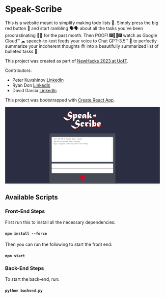 # Speak-Scribe
This is a website meant to simplify making todo lists 📝. Simply press the big red button 🔴 and start
rambling 🗣🗣 about all the tasks you've been procrastinating 🤦‍♂️ for the past month. Then POOF! 🎆🧙‍♂️🎆 watch
as Google Cloud™ ☁ speech-to-text feeds your voice to Chat GPT-3.5™ 🤖 to perfectly summarize your incoherent thoughts 😵 into a beautifully summarized list of bulleted tasks 💅. 

This project was created as part of [NewHacks 2023 at UofT](https://newhacks.ca/).

Contributors:
- Peter Kuvshinov [LinkedIn](https://www.linkedin.com/in/peter-kuvshinov/)
- Ryan Don [LinkedIn](https://www.linkedin.com/in/ryan-don/)
- David Garcia [LinkedIn](https://www.linkedin.com/in/david-garcia3/)

This project was bootstrapped with [Create React App](https://github.com/facebook/create-react-app).

![demoImage](demoImage.png)

## Available Scripts

### Front-End Steps

First run this to install all the necessary dependencies: 

#### `npm install --force`

Then you can run the following to start the front end:

#### `npm start`

### Back-End Steps

To start the back-end, run:

#### `python backend.py`







